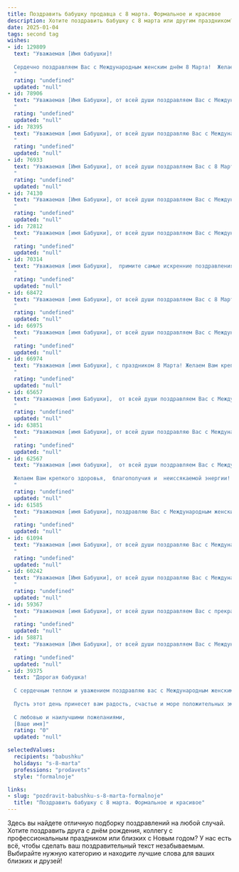 ```yaml
---
title: Поздравить бабушку продавца с 8 марта. Формальное и красивое
description: Хотите поздравить бабушку с 8 марта или другим праздником? Наш ИИ создаст незабываемое поздравление, а вы обязательно выделитесь среди других.  
date: 2025-01-04
tags: second tag
wishes:
- id: 129809
  text: "Уважаемая [Имя бабушки]!
  
  Сердечно поздравляем Вас с Международным женским днём 8 Марта!  Желаем Вам крепкого здоровья,  неизменного оптимизма и благополучия. Пусть Ваша жизнь будет наполнена радостью, теплом и заботой близких.  Ваш многолетний профессиональный опыт продавца заслуживает глубокого уважения.  Спасибо Вам за Ваш труд и преданность своему делу. С праздником!
  "
  rating: "undefined"
  updated: "null"
- id: 78906
  text: "Уважаемая [Имя Бабушки], от всей души поздравляем Вас с Международным женским днем! Желаем Вам крепкого здоровья, неизменного оптимизма и процветания. Пусть Ваш труд, посвященный профессии продавца, всегда приносит Вам радость и признание. Счастья, любви и благополучия Вам!
  "
  rating: "undefined"
  updated: "null"
- id: 78395
  text: "Уважаемая [имя Бабушки], от всей души поздравляю Вас с Международным женским днем! Желаю Вам крепкого здоровья, душевного тепла, радости и благополучия. Пусть ваша работа продавца приносит Вам удовлетворение, а жизнь будет наполнена приятными моментами. С праздником!
  "
  rating: "undefined"
  updated: "null"
- id: 76933
  text: "Уважаемая [Имя Бабушки], от всей души поздравляем Вас с 8 Марта! Желаем Вам крепкого здоровья, радости, благополучия и весеннего настроения! Пусть Ваша работа продавцом приносит Вам удовлетворение и уважение со стороны покупателей. Спасибо Вам за Ваш труд и заботу!
  "
  rating: "undefined"
  updated: "null"
- id: 74130
  text: "Уважаемая [Имя Бабушки], от всей души поздравляем Вас с Международным женским днём 8 Марта! Ваша доброта, трудолюбие и профессионализм, как продавца, всегда были для нас примером. Желаем Вам крепкого здоровья, благополучия и весеннего настроения!
  "
  rating: "undefined"
  updated: "null"
- id: 72812
  text: "Уважаемая [имя Бабушки], от всей души поздравляем Вас с Международным женским днем! Желаем Вам крепкого здоровья, благополучия, радости и позитивных эмоций! Пусть Ваша работа продавца всегда приносит Вам удовлетворение, а клиенты радуют своим вниманием. С праздником!
  "
  rating: "undefined"
  updated: "null"
- id: 70314
  text: "Уважаемая [имя Бабушки],  примите самые искренние поздравления с Международным женским днем 8 Марта! Желаю Вам крепкого здоровья, благополучия,  радости и оптимизма. Пусть Ваша жизнь будет наполнена  теплом и любовью близких.  Особые слова благодарности за Ваш труд и преданность профессии продавца.  Желаю Вам  успехов и процветания в Вашей работе!
  "
  rating: "undefined"
  updated: "null"
- id: 68472
  text: "Уважаемая [имя Бабушки], от всей души поздравляем Вас с 8 Марта!  Ваша доброта, забота и неутомимый труд в роли продавца всегда были примером для всех нас. Желаем Вам крепкого здоровья, радости, благополучия и светлых, весенних дней!
  "
  rating: "undefined"
  updated: "null"
- id: 66975
  text: "Уважаемая [имя бабушки], от всей души поздравляем Вас с Международным женским днем! Желаем Вам крепкого здоровья, благополучия, радости и светлых весенних дней. Пусть Ваша работа приносит Вам удовлетворение, а Ваши близкие всегда будут рядом. С праздником!
  "
  rating: "undefined"
  updated: "null"
- id: 66974
  text: "Уважаемая [имя Бабушки], с праздником 8 Марта! Желаем Вам крепкого здоровья, весеннего настроения и благополучия. Пусть Ваша доброта и забота всегда окружают Вас, а работа приносит радость и удовлетворение. С праздником, дорогая Бабушка!
  "
  rating: "undefined"
  updated: "null"
- id: 65657
  text: "Уважаемая [имя Бабушки],  от всей души поздравляем Вас с Международным женским днем! Благодарим Вас за Ваш труд и преданность профессии продавца, за доброжелательность и отзывчивость, которые Вы дарите своим покупателям. Желаем Вам крепкого здоровья, благополучия,  радости и весеннего настроения!
  "
  rating: "undefined"
  updated: "null"
- id: 63851
  text: "Уважаемая [имя Бабушки], от всей души поздравляю Вас с Международным женским днем 8 Марта! Желаю Вам крепкого здоровья, весеннего настроения, радости и благополучия. Пусть Ваша работа продавца приносит Вам только удовольствие и удовлетворение, а Ваши усилия всегда будут вознаграждены. С праздником!
  "
  rating: "undefined"
  updated: "null"
- id: 62567
  text: "Уважаемая [имя бабушки],  от всей души поздравляем Вас с Международным женским днем! Пусть 8 Марта  принесет Вам много радости, тепла и  приятных моментов.
  
  Желаем Вам крепкого здоровья,  благополучия и  неиссякаемой энергии!  Пусть Ваша работа  приносит Вам удовлетворение, а Ваш дом  всегда будет полон  счастьем и  любовью!
  "
  rating: "undefined"
  updated: "null"
- id: 61585
  text: "Уважаемая [имя Бабушки], поздравляю Вас с Международным женским днем 8 Марта! Желаю Вам крепкого здоровья, благополучия, радости и душевного тепла. Пусть Ваша профессиональная деятельность, работа продавцом, приносит Вам удовлетворение и признание. С праздником!
  "
  rating: "undefined"
  updated: "null"
- id: 61094
  text: "Уважаемая [имя Бабушки], от всей души поздравляю Вас с Международным женским днем 8 Марта! Желаю Вам крепкого здоровья, весеннего настроения, благополучия и радости в каждом дне. Ваша работа продавца – это настоящее призвание, которое приносит Вам удовлетворение и уважение. Спасибо Вам за Вашу доброту, отзывчивость и профессионализм!
  "
  rating: "undefined"
  updated: "null"
- id: 60242
  text: "Уважаемая [Имя Бабушки], от всей души поздравляю Вас с Международным женским днем 8 Марта! Желаю Вам крепкого здоровья, радости, тепла и уюта в Вашем доме. Пусть Ваша работа продавца приносит Вам удовлетворение и финансовое благополучие. С праздником!
  "
  rating: "undefined"
  updated: "null"
- id: 59367
  text: "Уважаемая [имя Бабушки], от всей души поздравляем Вас с прекрасным весенним праздником 8 Марта! Желаем Вам крепкого здоровья, семейного благополучия, радости и тепла. Пусть Ваша доброта и мудрость всегда будут опорой для близких, а Ваши трудовые будни, как продавца, будут наполнены успехом и признанием!
  "
  rating: "undefined"
  updated: "null"
- id: 58871
  text: "Уважаемая [Имя Бабушки], от всей души поздравляем Вас с Международным женским днем! Желаем Вам крепкого здоровья, бодрости духа, радости и любви. Пусть Ваша работа приносит Вам только удовольствие, а ваши покупатели всегда будут довольны Вашей добротой и профессионализмом. С праздником!
  "
  rating: "undefined"
  updated: "null"
- id: 39375
  text: "Дорогая бабушка!
  
  С сердечным теплом и уважением поздравляю вас с Международным женским днем 8 марта! В этот замечательный день хочу выразить вам свою глубокую благодарность за вашу любовь, заботу и мудрость. Ваш труд, как продавца, всегда был отмечен терпением и добротой, а ваш жизненный опыт служит примером для всех нас.
  
  Пусть этот день принесет вам радость, счастье и море положительных эмоций. Желаю здоровья, благополучия и всегда яркого солнца в душе!
  
  С любовью и наилучшими пожеланиями,
  [Ваше имя]"
  rating: "0"
  updated: "null"

selectedValues:
  recipients: "babushku"
  holidays: "s-8-marta"
  professions: "prodavets"
  style: "formalnoje"

links:
- slug: "pozdravit-babushku-s-8-marta-formalnoje"
  title: "Поздравить бабушку с 8 марта. Формальное и красивое"
---
```


Здесь вы найдете отличную подборку поздравлений на любой случай. 
Хотите поздравить друга с днём рождения, коллегу с профессиональным праздником или близких с Новым годом? У нас есть всё, чтобы сделать ваш поздравительный текст незабываемым. Выбирайте нужную категорию и находите лучшие слова для ваших близких и друзей!

